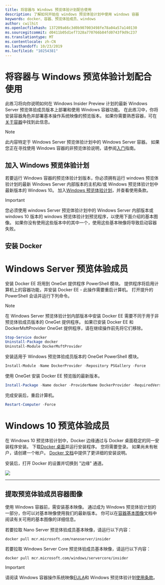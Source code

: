 ```yaml
---
title: 将容器与 Windows 预览体验计划配合使用
description: 了解如何开始在 windows 预览体验计划中使用 windows 容器
keywords: docker、容器、预览体验成员、windows
author: cwilhit
ms.openlocfilehash: 137209a66c3d0b907003498fe78a04a57a140130
ms.sourcegitcommit: d0411b05d1ef7328a770766b84fd0743f9d9c237
ms.translationtype: MT
ms.contentlocale: zh-CN
ms.lasthandoff: 10/23/2019
ms.locfileid: "10254381"
---
```

# <a name="use-containers-with-the-windows-insider-program"></a>将容器与 Windows 预览体验计划配合使用

此练习将向你说明如何在 Windows Insider Preview 计划的最新 Windows Server 预览体验成员版本上部署和使用 Windows 容器功能。 在此练习中，你将安装容器角色并部署基本操作系统映像的预览版本。 如果你需要熟悉容器，可在[关于容器](../about/index.md)中找到此信息。

> [!NOTE]
> 此内容特定于 Windows Server 预览体验计划中的 Windows Server 容器。 如果您正在寻找使用 Windows 容器的非预览体验说明，请参阅[入门](../quick-start/set-up-environment.md)指南。

## <a name="join-the-windows-insider-program"></a>加入 Windows 预览体验计划

若要运行 Windows 容器的预览体验计划版本，你必须拥有运行 windows 预览体验计划的最新 Windows Server 内部版本的主机和/或 Windows 预览体验计划中最新版本的 Windows 10。 加入[Windows 预览体验计划](https://insider.windows.com/GettingStarted)，并查看使用条款。

> [!IMPORTANT]
> 您必须使用 windows Server 预览体验计划中的 Windows Server 内部版本或 windows 10 版本的 windows 预览体验计划预览程序，以使用下面介绍的基本图像。 如果你没有使用这些版本中的其中一个，使用这些基本映像将导致启动容器失败。

## <a name="install-docker"></a>安装 Docker

<!-- start tab view -->
# [<a name="windows-server-insider"></a>Windows Server 预览体验成员](#tab/Windows-Server-Insider)

安装 Docker EE 将用到 OneGet 提供程序 PowerShell 模块。 提供程序将启用计算机上的容器功能，并安装 Docker EE - 此操作需要重启计算机。 打开提升的 PowerShell 会话并运行下列命令。

> [!NOTE]
> 在 Windows Server 预览体验计划内部版本中安装 Docker EE 需要不同于用于非预览体验成员版本的 OneGet 提供程序。 如果已安装 Docker EE 和 DockerMsftProvider OneGet 提供程序，请在继续操作前先将它们移除。

```powershell
Stop-Service docker
Uninstall-Package docker
Uninstall-Module DockerMsftProvider
```

安装适用于 Windows 预览体验成员版本的 OneGet PowerShell 模块。

```powershell
Install-Module -Name DockerProvider -Repository PSGallery -Force
```

使用 OneGet 安装 Docker EE 预览版的最新版本。

```powershell
Install-Package -Name docker -ProviderName DockerProvider -RequiredVersion Preview
```

完成安装后，重启计算机。

```powershell
Restart-Computer -Force
```

# [<a name="windows-10-insider"></a>Windows 10 预览体验成员](#tab/Windows-10-Insider)

在 Windows 10 预览体验计划中，Docker 边缘通过与 Docker 桌面稳定的同一安装程序安装。 下载[Docker 桌面](https://store.docker.com/editions/community/docker-ce-desktop-windows)并运行安装程序。 您将需要登录。 如果尚未有帐户，请创建一个帐户。 [Docker 文档](https://docs.docker.com/docker-for-windows/install)中提供了更详细的安装说明。

安装后，打开 Docker 的设置并切换到 "边缘" 通道。

![](./media/docker-edge-instruction.png)

---
<!-- stop tab view -->

## <a name="pull-an-insider-container-image"></a>提取预览体验成员容器图像

使用 Windows 容器前，需安装基本映像。 通过成为 Windows 预览体验计划的一部分，你可以对基本映像使用我们的最新版本。 你可以在[容器基本图像](../manage-containers/container-base-images.md)文档中阅读有关可用的基本图像的详细信息。

若要拉取 Nano Server 预览体验成员基本映像，请运行以下内容：

```console
docker pull mcr.microsoft.com/nanoserver/insider
```

若要拉取 Windows Server Core 预览体验成员基本映像，请运行以下内容：

```console
docker pull mcr.microsoft.com/windows/servercore/insider
```

> [!IMPORTANT]
> 请阅读 Windows 容器操作系统映像[EULA](../images-eula.md )和 Windows 预览体验计划[使用条款](https://www.microsoft.com/software-download/windowsinsiderpreviewserver)。
